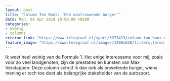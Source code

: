 ```yaml
---
layout: post
title: "Column Ton Boot: ’Een wantrouwende burger’"
date: Mon, 01 Apr 2019 10:00:00 +0200
categories: 
- overig 
- columns 
externe_link: "https://www.telegraaf.nl/sport/3373413/column-ton-boot-een-wantrouwende-burger"
feature_image: "https://www.telegraaf.nl/images/1200x630/filters:format(jpeg):quality(80)/cdn-kiosk-api.telegraaf.nl/f38d2b46-53e7-11e9-bc23-0218eaf05005.jpg"
---
```


<p class="intro">Ik weet heel weinig van de Formule 1. Het enige interessante voor mij, zoals voor zo veel landgenoten, zijn de prestaties en kunsten van Max Verstappen. Deze column schrijf ik dan ook als onwetende burger, wiens mening er toch toe doet als belangrijke stakeholder van de autosport.</p>
